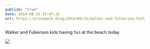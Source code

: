 ```yaml
---
publish: "true"
date: 2014-08-31 15:47:31
url: https://ericmwalk.blog/2014/08/31/walker-and-fulkerson.html
---
```


Walker and Fulkerson kids having fun at the beach today

![](https://ericmwalk.blog/uploads/2022/8f4ba30062.jpg)
